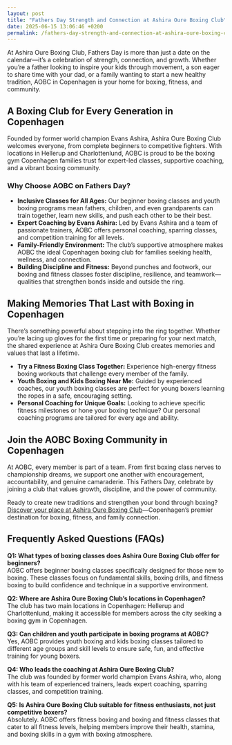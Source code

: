 ```yaml
---
layout: post
title: "Fathers Day Strength and Connection at Ashira Oure Boxing Club"
date: 2025-06-15 13:06:46 +0200
permalink: /fathers-day-strength-and-connection-at-ashira-oure-boxing-club/
---
```

At Ashira Oure Boxing Club, Fathers Day is more than just a date on the calendar—it’s a celebration of strength, connection, and growth. Whether you’re a father looking to inspire your kids through movement, a son eager to share time with your dad, or a family wanting to start a new healthy tradition, AOBC in Copenhagen is your home for boxing, fitness, and community.

## A Boxing Club for Every Generation in Copenhagen

Founded by former world champion Evans Ashira, Ashira Oure Boxing Club welcomes everyone, from complete beginners to competitive fighters. With locations in Hellerup and Charlottenlund, AOBC is proud to be the boxing gym Copenhagen families trust for expert-led classes, supportive coaching, and a vibrant boxing community.

### Why Choose AOBC on Fathers Day?

- **Inclusive Classes for All Ages:** Our beginner boxing classes and youth boxing programs mean fathers, children, and even grandparents can train together, learn new skills, and push each other to be their best.
- **Expert Coaching by Evans Ashira:** Led by Evans Ashira and a team of passionate trainers, AOBC offers personal coaching, sparring classes, and competition training for all levels.
- **Family-Friendly Environment:** The club’s supportive atmosphere makes AOBC the ideal Copenhagen boxing club for families seeking health, wellness, and connection.
- **Building Discipline and Fitness:** Beyond punches and footwork, our boxing and fitness classes foster discipline, resilience, and teamwork—qualities that strengthen bonds inside and outside the ring.

## Making Memories That Last with Boxing in Copenhagen

There’s something powerful about stepping into the ring together. Whether you’re lacing up gloves for the first time or preparing for your next match, the shared experience at Ashira Oure Boxing Club creates memories and values that last a lifetime.

- **Try a Fitness Boxing Class Together:** Experience high-energy fitness boxing workouts that challenge every member of the family.
- **Youth Boxing and Kids Boxing Near Me:** Guided by experienced coaches, our youth boxing classes are perfect for young boxers learning the ropes in a safe, encouraging setting.
- **Personal Coaching for Unique Goals:** Looking to achieve specific fitness milestones or hone your boxing technique? Our personal coaching programs are tailored for every age and ability.

## Join the AOBC Boxing Community in Copenhagen

At AOBC, every member is part of a team. From first boxing class nerves to championship dreams, we support one another with encouragement, accountability, and genuine camaraderie. This Fathers Day, celebrate by joining a club that values growth, discipline, and the power of community.

Ready to create new traditions and strengthen your bond through boxing? [Discover your place at Ashira Oure Boxing Club](https://www.ashiraoure.com/)—Copenhagen’s premier destination for boxing, fitness, and family connection.

## Frequently Asked Questions (FAQs)

**Q1: What types of boxing classes does Ashira Oure Boxing Club offer for beginners?**  
AOBC offers beginner boxing classes specifically designed for those new to boxing. These classes focus on fundamental skills, boxing drills, and fitness boxing to build confidence and technique in a supportive environment.

**Q2: Where are Ashira Oure Boxing Club’s locations in Copenhagen?**  
The club has two main locations in Copenhagen: Hellerup and Charlottenlund, making it accessible for members across the city seeking a boxing gym in Copenhagen.

**Q3: Can children and youth participate in boxing programs at AOBC?**  
Yes, AOBC provides youth boxing and kids boxing classes tailored to different age groups and skill levels to ensure safe, fun, and effective training for young boxers.

**Q4: Who leads the coaching at Ashira Oure Boxing Club?**  
The club was founded by former world champion Evans Ashira, who, along with his team of experienced trainers, leads expert coaching, sparring classes, and competition training.

**Q5: Is Ashira Oure Boxing Club suitable for fitness enthusiasts, not just competitive boxers?**  
Absolutely. AOBC offers fitness boxing and boxing and fitness classes that cater to all fitness levels, helping members improve their health, stamina, and boxing skills in a gym with boxing atmosphere.

<script type="application/ld+json">
{
  "@context": "https://schema.org",
  "@type": "BlogPosting",
  "headline": "Fathers Day Strength and Connection at Ashira Oure Boxing Club",
  "description": "Celebrate Fathers Day with strength, connection, and growth at Ashira Oure Boxing Club in Copenhagen. AOBC offers beginner boxing classes, youth programs, expert coaching by Evans Ashira, and a supportive boxing community for families and fitness enthusiasts.",
  "author": {
    "@type": "Person",
    "name": "Evans Ashira"
  },
  "publisher": {
    "@type": "Person",
    "name": "Evans Ashira"
  },
  "datePublished": "2024-06-01",
  "mainEntityOfPage": {
    "@type": "WebPage",
    "@id": "https://www.ashiraoure.com/blog/fathers-day-strength-connection"
  },
  "keywords": "ashira oure boxing club, ashira oure, aobc, evans ashira, ashira boxing, boxing club copenhagen, boxing gym copenhagen, boxing copenhagen, hellerup boxing gym, copenhagen boxing club, beginner boxing classes, boxing club for beginners, boxing academy, youth boxing, kids boxing near me, boxing classes, sparring classes, boxing competition training, boxing training for kids, amateur boxing club, boxing community, boxing fitness, fitness boxing, gym with boxing, boxing and fitness classes, first boxing class, boxing workout plan",
  "articleBody": "At Ashira Oure Boxing Club, Fathers Day is more than just a date on the calendar—it’s a celebration of strength, connection, and growth. Whether you’re a father looking to inspire your kids through movement, a son eager to share time with your dad, or a family wanting to start a new healthy tradition, AOBC in Copenhagen is your home for boxing, fitness, and community.\n\nFounded by former world champion Evans Ashira, Ashira Oure Boxing Club welcomes everyone, from complete beginners to competitive fighters. With locations in Hellerup and Charlottenlund, AOBC is proud to be the boxing gym Copenhagen families trust for expert-led classes, supportive coaching, and a vibrant boxing community.\n\nAOBC offers beginner boxing classes and youth boxing programs that mean fathers, children, and even grandparents can train together. Led by Evans Ashira and a team of passionate trainers, AOBC offers personal coaching, sparring classes, and competition training for all levels. The club fosters discipline, resilience, and teamwork through boxing and fitness classes.\n\nThe shared experience at Ashira Oure Boxing Club creates memories and values that last a lifetime. Try fitness boxing classes together, youth boxing and kids boxing with experienced coaches, or personal coaching tailored to your goals.\n\nJoin the AOBC community where every member receives encouragement and accountability. Celebrate Fathers Day by joining Copenhagen’s premier destination for boxing, fitness, and family connection."
}
</script>

<script type="application/ld+json">
{
  "@context": "https://schema.org",
  "@type": "FAQPage",
  "mainEntity": [
    {
      "@type": "Question",
      "name": "What types of boxing classes does Ashira Oure Boxing Club offer for beginners?",
      "acceptedAnswer": {
        "@type": "Answer",
        "text": "AOBC offers beginner boxing classes specifically designed for those new to boxing. These classes focus on fundamental skills, boxing drills, and fitness boxing to build confidence and technique in a supportive environment."
      }
    },
    {
      "@type": "Question",
      "name": "Where are Ashira Oure Boxing Club’s locations in Copenhagen?",
      "acceptedAnswer": {
        "@type": "Answer",
        "text": "The club has two main locations in Copenhagen: Hellerup and Charlottenlund, making it accessible for members across the city seeking a boxing gym in Copenhagen."
      }
    },
    {
      "@type": "Question",
      "name": "Can children and youth participate in boxing programs at AOBC?",
      "acceptedAnswer": {
        "@type": "Answer",
        "text": "Yes, AOBC provides youth boxing and kids boxing classes tailored to different age groups and skill levels to ensure safe, fun, and effective training for young boxers."
      }
    },
    {
      "@type": "Question",
      "name": "Who leads the coaching at Ashira Oure Boxing Club?",
      "acceptedAnswer": {
        "@type": "Answer",
        "text": "The club was founded by former world champion Evans Ashira, who, along with his team of experienced trainers, leads expert coaching, sparring classes, and competition training."
      }
    },
    {
      "@type": "Question",
      "name": "Is Ashira Oure Boxing Club suitable for fitness enthusiasts, not just competitive boxers?",
      "acceptedAnswer": {
        "@type": "Answer",
        "text": "Absolutely. AOBC offers fitness boxing and boxing and fitness classes that cater to all fitness levels, helping members improve their health, stamina, and boxing skills in a gym with boxing atmosphere."
      }
    }
  ]
}
</script>